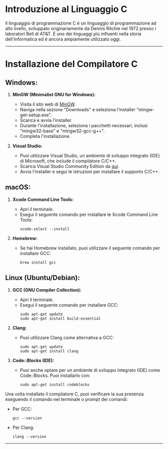 # Introduzione al Linguaggio C

Il linguaggio di programmazione C è un linguaggio di programmazione ad alto livello, sviluppato originariamente da Dennis Ritchie nel 1972 presso i laboratori Bell di AT&T. È uno dei linguaggi più influenti nella storia dell'informatica ed è ancora ampiamente utilizzato oggi.

---

# Installazione del Compilatore C

## Windows:

1. **MinGW (Minimalist GNU for Windows):**
   - Visita il sito web di [MinGW](http://mingw.org/).
   - Naviga nella sezione "Downloads" e seleziona l'installer "mingw-get-setup.exe".
   - Scarica e avvia l'installer.
   - Durante l'installazione, seleziona i pacchetti necessari, inclusi "mingw32-base" e "mingw32-gcc-g++".
   - Completa l'installazione.

2. **Visual Studio:**
   - Puoi utilizzare Visual Studio, un ambiente di sviluppo integrato (IDE) di Microsoft, che include il compilatore C/C++.
   - Scarica Visual Studio Community Edition da [qui](https://visualstudio.microsoft.com/it/visual-cpp-build-tools/).
   - Avvia l'installer e segui le istruzioni per installare il supporto C/C++.

## macOS:

1. **Xcode Command Line Tools:**
   - Apri il terminale.
   - Esegui il seguente comando per installare le Xcode Command Line Tools:
     ```
     xcode-select --install
     ```

2. **Homebrew:**
   - Se hai Homebrew installato, puoi utilizzare il seguente comando per installare GCC:
     ```
     brew install gcc
     ```

## Linux (Ubuntu/Debian):

1. **GCC (GNU Compiler Collection):**
   - Apri il terminale.
   - Esegui il seguente comando per installare GCC:
     ```
     sudo apt-get update
     sudo apt-get install build-essential
     ```

2. **Clang:**
   - Puoi utilizzare Clang come alternativa a GCC:
     ```
     sudo apt-get update
     sudo apt-get install clang
     ```

3. **Code::Blocks (IDE):**
   - Puoi anche optare per un ambiente di sviluppo integrato (IDE) come Code::Blocks. Puoi installarlo con:
     ```
     sudo apt-get install codeblocks
     ```

Una volta installato il compilatore C, puoi verificare la sua presenza eseguendo il comando nel terminale o prompt dei comandi:

- Per GCC:
  ```
  gcc --version
  ```

- Per Clang:
  ```
  clang --version
  ```

---
